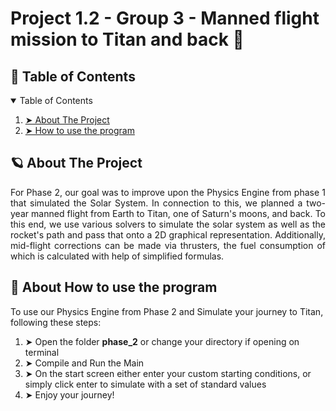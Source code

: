 # Project 1.2 - Group 3 - Manned flight mission to Titan and back 🚀

<!-- TABLE OF CONTENTS -->
<h2 id="table-of-contents"> 📖 Table of Contents</h2>

<details open="open">
  <summary>Table of Contents</summary>
  <ol>
    <li><a href="#about-the-project"> ➤ About The Project</a></li>
    <li><a href="#how-to-use-the-program"> ➤ How to use the program</a></li>
    </ol>
</details>
  
<!-- ABOUT THE PROJECT -->
<h2 id="about-the-project"> 🪐 About The Project</h2>
  
<p align="justify"> 
  For Phase 2, our goal was to improve upon the Physics Engine from phase 1 that simulated the Solar System. In connection to this, we planned a two-year manned flight from Earth to Titan, one of Saturn's moons, and back. To this end, we use various solvers to simulate the solar system as well as the rocket's path and pass that onto a 2D graphical representation. Additionally, mid-flight corrections can be made via thrusters, the fuel consumption of which is calculated with help of simplified formulas.


<!-- HOW TO USE THE PROGRAMM -->
<h2 id="how-to-use-the-program"> 💾 About How to use the program</h2>
  To use our Physics Engine from Phase 2 and Simulate your journey to Titan, following these steps:
<p align="justify"> 
   <ol>
    <li> ➤ Open the folder <strong>phase_2</strong> or change your directory if opening on terminal
    <li> ➤ Compile and Run the Main
    <li> ➤ On the start screen either enter your custom starting conditions, or simply click enter to simulate with a set of standard values
    <li> ➤ Enjoy your journey!
  </ol>
  </p>
